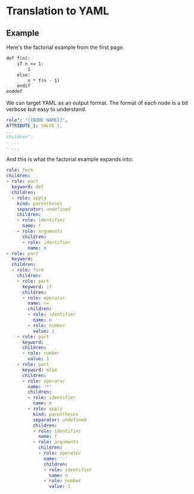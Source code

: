 # Translation to YAML

## Example

Here's the factorial example from the first page.  

```txt
def f(n):
    if n <= 1:
        1
    else:
        n * f(n - 1)
    endif
enddef
```

We can target YAML as an output format. The format of each node is
a bit verbose but easy to understand.

```yaml
role": "{{NODE NAME}}",
ATTRIBUTE_1: VALUE_1,
...
children": 
- ...
- ...
```

And this is what the factorial example expands into:
```yaml
role: form
children:
- role: part
  keyword: def
  children:
  - role: apply
    kind: parentheses
    separator: undefined
    children:
    - role: identifier
      name: f
    - role: arguments
      children:
      - role: identifier
        name: n
- role: part
  keyword: _
  children:
  - role: form
    children:
    - role: part
      keyword: if
      children:
      - role: operator
        name: <=
        children:
        - role: identifier
          name: n
        - role: number
          value: 1
    - role: part
      keyword: _
      children:
      - role: number
        value: 1
    - role: part
      keyword: else
      children:
      - role: operator
        name: '*'
        children:
        - role: identifier
          name: n
        - role: apply
          kind: parentheses
          separator: undefined
          children:
          - role: identifier
            name: f
          - role: arguments
            children:
            - role: operator
              name: '-'
              children:
              - role: identifier
                name: n
              - role: number
                value: 1
```